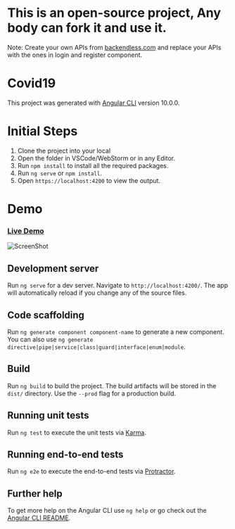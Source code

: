 # This is an open-source project, Any body can fork it and use it.
Note: Create your own APIs from [backendless.com](https://www.backendless.com) and replace your APIs with the ones in login and register component.

# Covid19

This project was generated with [Angular CLI](https://github.com/angular/angular-cli) version 10.0.0.

# Initial Steps

1. Clone the project into your local
2. Open the folder in VSCode/WebStorm or in any Editor.
3. Run `npm install` to install all the required packages.
4. Run `ng serve` or `npm install`.
5. Open `https://localhost:4200` to view the output.

# Demo
### [Live Demo](https://covid19-visualizer-anglesvar.netlify.app)


![ScreenShot](https://user-images.githubusercontent.com/34555438/89687390-c922c700-d91d-11ea-9bf4-eb0d04c2407d.png)


## Development server

Run `ng serve` for a dev server. Navigate to `http://localhost:4200/`. The app will automatically reload if you change any of the source files.

## Code scaffolding

Run `ng generate component component-name` to generate a new component. You can also use `ng generate directive|pipe|service|class|guard|interface|enum|module`.

## Build

Run `ng build` to build the project. The build artifacts will be stored in the `dist/` directory. Use the `--prod` flag for a production build.

## Running unit tests

Run `ng test` to execute the unit tests via [Karma](https://karma-runner.github.io).

## Running end-to-end tests

Run `ng e2e` to execute the end-to-end tests via [Protractor](http://www.protractortest.org/).

## Further help

To get more help on the Angular CLI use `ng help` or go check out the [Angular CLI README](https://github.com/angular/angular-cli/blob/master/README.md).
